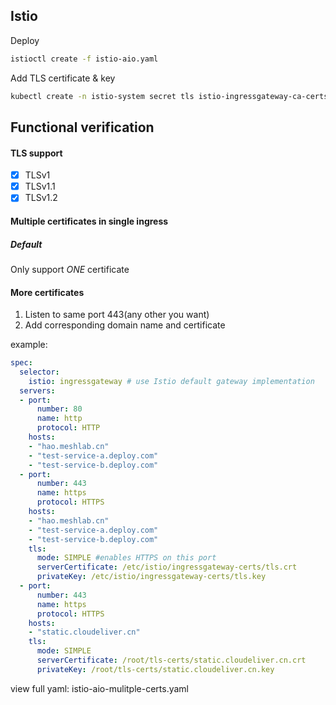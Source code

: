 ## Istio

Deploy
```bash
istioctl create -f istio-aio.yaml
```

Add TLS certificate & key
```bash
kubectl create -n istio-system secret tls istio-ingressgateway-ca-certs --key hao.meshlab.cn.key --cert hao.meshlab.cn.crt
```

## Functional verification
#### TLS support
- [x] TLSv1
- [x] TLSv1.1
- [x] TLSv1.2

#### Multiple certificates in single ingress
##### Default 
Only support *ONE* certificate

#### More certificates
1. Listen to same port 443(any other you want)
2. Add corresponding domain name and certificate

example:
```yaml
spec:
  selector:
    istio: ingressgateway # use Istio default gateway implementation
  servers:
  - port:
      number: 80
      name: http
      protocol: HTTP
    hosts:
    - "hao.meshlab.cn"
    - "test-service-a.deploy.com"
    - "test-service-b.deploy.com"
  - port:
      number: 443
      name: https
      protocol: HTTPS
    hosts:
    - "hao.meshlab.cn"
    - "test-service-a.deploy.com"
    - "test-service-b.deploy.com"
    tls:
      mode: SIMPLE #enables HTTPS on this port
      serverCertificate: /etc/istio/ingressgateway-certs/tls.crt
      privateKey: /etc/istio/ingressgateway-certs/tls.key
  - port:
      number: 443
      name: https
      protocol: HTTPS
    hosts:
    - "static.cloudeliver.cn"
    tls:
      mode: SIMPLE
      serverCertificate: /root/tls-certs/static.cloudeliver.cn.crt
      privateKey: /root/tls-certs/static.cloudeliver.cn.key
```

view full yaml: istio-aio-mulitple-certs.yaml
